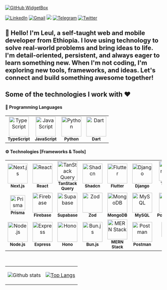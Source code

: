 
[![GitHub WidgetBox](https://github-widgetbox.vercel.app/api/profile?username=Leulc21&data=followers,repositories,stars,commits&theme=viridescent)](https://github.com/Leulc21)
<!-- <h3 align ="center"> <strong> Let`s Code.Build & FUN </strong> </h3>  -->
<div align="left" width="100%" height="100%"> 
 
[![LinkedIn](https://img.shields.io/badge/linkedin-%230077B5.svg?style=for-the-badge&logo=linkedin&logoColor=white)](https://www.linkedin.com/in/leul-chanie-7b10ba260/)
[![Gmail](https://img.shields.io/badge/%20-Send%20Mail-black?color=14171A&labelColor=ef5350&logo=gmail&logoColor=ffffff&style=for-the-badge)](mailto:leulchanie576@gmail.com)
![](https://komarev.com/ghpvc/?username=yeabnoah&color=brightgreen&style=for-the-badge)
[![Telegram](https://img.shields.io/badge/Telegram-%231877F2.svg?style=for-the-badge&logo=Telegram&logoColor=white)](https://t.me/LeulC21)
[![Twitter](https://img.shields.io/badge/Twitter-%231DA1F2.svg?style=.for-the-badge&logo=Twitter&logoColor=white)](https://x.com/Leulc21)
</div>

<h4 style="font-size: 20px;">
  👋 Hello! I'm Leul, a self-taught web and mobile developer from Ethiopia. I love using technology to solve real-world problems and bring ideas to life. I'm detail-oriented, persistent, and always eager to learn something new. When I'm not coding, I'm exploring new tools, frameworks, and ideas. Let's connect and build something awesome together!
</h4>

<h2>Some of the technologies I work with ❤️</h2>

<h4>🧠 Programming Languages</h4>

<table width="100%">
  <tr>
    <td align="center">
      <img alt="TypeScript" height="64px" src="https://cdn.jsdelivr.net/gh/devicons/devicon/icons/typescript/typescript-original.svg" />
      <br /><sub><b>TypeScript</b></sub>
    </td>
    <td align="center">
      <img alt="JavaScript" height="64px" src="https://cdn.jsdelivr.net/gh/devicons/devicon/icons/javascript/javascript-original.svg" />
      <br /><sub><b>JavaScript</b></sub>
    </td>
    <td align="center">
      <img alt="Python" height="64px" src="https://cdn.jsdelivr.net/gh/devicons/devicon/icons/python/python-original.svg" />
      <br /><sub><b>Python</b></sub>
    </td>
    <td align="center">
      <img alt="Dart" height="64px" src="https://cdn.jsdelivr.net/gh/devicons/devicon/icons/dart/dart-original.svg" />
      <br /><sub><b>Dart</b></sub>
    </td>
  </tr>
</table>

<h4>⚙️ Technologies [Frameworks & Tools]</h4>

<table width="100%">
  <tr>
    <td align="center">
      <img alt="Next.js" height="64px" src="https://www.datocms-assets.com/75941/1657707878-nextjs_logo.png" />
      <br /><sub><b>Next.js</b></sub>
    </td>
    <td align="center">
      <img alt="React" height="64px" src="https://cdn.jsdelivr.net/gh/devicons/devicon/icons/react/react-original.svg" />
      <br /><sub><b>React</b></sub>
    </td>
    <td align="center">
      <img alt="TanStack Query" height="64px" src="https://avatars.githubusercontent.com/u/72518640?s=200&v=4" />
      <br /><sub><b>TanStack Query</b></sub>
    </td>
    <td align="center">
      <img alt="Shadcn" height="64px" src="https://avatars.githubusercontent.com/u/139895814?s=200&v=4" />
      <br /><sub><b>Shadcn</b></sub>
    </td>
    <td align="center">
      <img alt="Flutter" height="64px" src="https://cdn.jsdelivr.net/gh/devicons/devicon/icons/flutter/flutter-original.svg" />
      <br /><sub><b>Flutter</b></sub>
    </td>
    <td align="center">
      <img alt="Django" height="64px" src="https://cdn.jsdelivr.net/gh/devicons/devicon/icons/django/django-plain.svg" />
      <br /><sub><b>Django</b></sub>
    </td>
    <td align="center">
      <img alt="Tailwind CSS" height="64px" src="https://cdn.jsdelivr.net/gh/devicons/devicon/icons/tailwindcss/tailwindcss-plain.svg" />
      <br /><sub><b>Tailwind CSS</b></sub>
    </td>
    <td align="center">
      <img alt="Redux" height="64px" src="https://cdn.jsdelivr.net/gh/devicons/devicon/icons/redux/redux-original.svg" />
      <br /><sub><b>Redux</b></sub>
    </td>
  </tr>
  <tr>
    <td align="center">
      <img alt="Prisma" height="48px" src="https://cdn.jsdelivr.net/npm/simple-icons@v11/icons/prisma.svg" />
      <br /><sub><b>Prisma</b></sub>
    </td>
    <td align="center">
      <img alt="Firebase" height="64px" src="https://cdn.jsdelivr.net/gh/devicons/devicon/icons/firebase/firebase-plain.svg" />
      <br /><sub><b>Firebase</b></sub>
    </td>
    <td align="center">
      <img alt="Supabase" height="64px" src="https://cdn.jsdelivr.net/gh/devicons/devicon/icons/supabase/supabase-original.svg" />
      <br /><sub><b>Supabase</b></sub>
    </td>
    <td align="center">
      <img alt="Zod" height="64px" src="https://img.icons8.com/ios-filled/100/code.png" />
      <br /><sub><b>Zod</b></sub>
    </td>
    <td align="center">
      <img alt="MongoDB" height="64px" src="https://cdn.jsdelivr.net/gh/devicons/devicon/icons/mongodb/mongodb-original.svg" />
      <br /><sub><b>MongoDB</b></sub>
    </td>
    <td align="center">
      <img alt="MySQL" height="64px" src="https://cdn.jsdelivr.net/gh/devicons/devicon/icons/mysql/mysql-original.svg" />
      <br /><sub><b>MySQL</b></sub>
    </td>
    <td align="center">
      <img alt="PostgreSQL" height="64px" src="https://cdn.jsdelivr.net/gh/devicons/devicon/icons/postgresql/postgresql-original.svg" />
      <br /><sub><b>PostgreSQL</b></sub>
    </td>
    <td align="center">
      <img alt="GraphQL" height="64px" src="https://cdn.jsdelivr.net/gh/devicons/devicon/icons/graphql/graphql-plain.svg" />
      <br /><sub><b>GraphQL</b></sub>
    </td>
  </tr>
  <tr>
    <td align="center">
      <img alt="Node.js" height="64px" src="https://cdn.jsdelivr.net/gh/devicons/devicon/icons/nodejs/nodejs-original.svg" />
      <br /><sub><b>Node.js</b></sub>
    </td>
    <td align="center">
      <img alt="Express" height="64px" src="https://cdn.jsdelivr.net/gh/devicons/devicon/icons/express/express-original.svg" />
      <br /><sub><b>Express</b></sub>
    </td>
    <td align="center">
      <img alt="Hono" height="64px" src="https://raw.githubusercontent.com/honojs/hono/main/assets/hono-logo.png" />
      <br /><sub><b>Hono</b></sub>
    </td>
    <td align="center">
      <img alt="Bun.js" height="64px" src="https://bun.sh/logo.svg" />
      <br /><sub><b>Bun.js</b></sub>
    </td>
    <td align="center">
      <img alt="MERN Stack" height="64px" src="https://cdn.jsdelivr.net/gh/devicons/devicon/icons/mongodb/mongodb-original.svg" />
      <br /><sub><b>MERN Stack</b></sub>
    </td>
    <td align="center">
      <img alt="Postman" height="64px" src="https://cdn.jsdelivr.net/gh/devicons/devicon/icons/postman/postman-original.svg" />
      <br /><sub><b>Postman</b></sub>
    </td>
    <td align="center">
      <img alt="Drizzle ORM" height="48px" src="https://raw.githubusercontent.com/drizzle-team/drizzle-orm/main/assets/logo.svg" />
      <br /><sub><b>Drizzle ORM</b></sub>
    </td>
    <td align="center">
      <img alt="Clerk" height="48px" src="https://avatars.githubusercontent.com/u/90917260?s=200&v=4" />
      <br /><sub><b>Clerk</b></sub>
    </td>
  </tr>
</table>



<br />

<table align="center" width="100%" height="100%" >
   <tr>
     <td> 
  
![Github stats](https://github-readme-stats.vercel.app/api?username=Leulc21&theme=radical&show_icons=true&count_private=true&hide=issues) </td>
     <td> [![Top Langs](https://github-readme-stats.vercel.app/api/top-langs/?username=Leulc21&theme=radical&layout=compact)](https://github.com/Leulc21) </td>
   </tr>
  </table>
